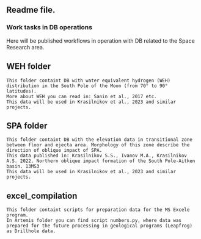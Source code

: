 ## Readme file.
### Work tasks in DB operations
Here will be published workflows in operation with DB related to the Space Research area.


## WEH folder

```
This folder containt DB with water equivalent hydrogen (WEH) distribution in the South Pole of the Moon (from 70° to 90° latitudes).
More about WEH you can read in: Sanin et al., 2017 etc.
This data will be used in Krasilnikov et al., 2023 and similar projects.
```

## SPA folder

```
This folder containt DB with the elevation data in transitional zone between floor and ejecta area. Morphology of this zone describe the direction of oblique impact of SPA.
This data published in: Krasilnikov S.S., Ivanov M.A., Krasilnikov A.S. 2022. Northern oblique impact formation of the South Pole-Aitken basin. 13MS3
This data will be used in Krasilnikov et al., 2023 and similar projects.

```

## excel_compilation

```
This folder containt scripts for preparation data for the MS Excele program.
In Artemis folder you can find script numbers.py, where data was prepared for the future processing in geological programs (Leapfrog) as Drillhole data.

```
